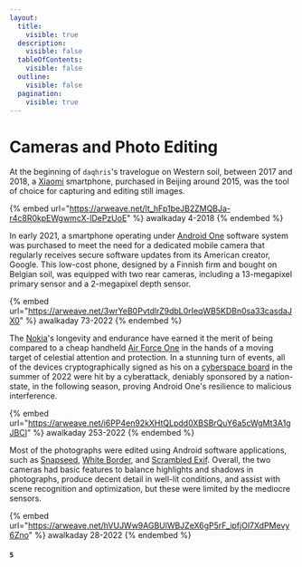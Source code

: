 ```yaml
---
layout:
  title:
    visible: true
  description:
    visible: false
  tableOfContents:
    visible: false
  outline:
    visible: false
  pagination:
    visible: true
---
```


# Cameras and Photo Editing

At the beginning of `daqhris`'s travelogue on Western soil, between 2017 and 2018, a [Xiaomi](https://www.mi.com/global/about/) smartphone, purchased in Beijing around 2015, was the tool of choice for capturing and editing still images.

{% embed url="https://arweave.net/lt_hFp1beJB2ZMQBJa-r4c8R0kpEWgwmcX-lDePzUoE" %}
awalkaday 4-2018
{% endembed %}

In early 2021, a smartphone operating under [Android One](https://www.android.com/one/) software system was purchased to meet the need for a dedicated mobile camera that regularly receives secure software updates from its American creator, Google. This low-cost phone, designed by a Finnish firm and bought on Belgian soil, was equipped with two rear cameras, including a 13-megapixel primary sensor and a 2-megapixel depth sensor.

{% embed url="https://arweave.net/3wrYeB0PvtdlrZ9dbL0rIeqWB5KDBn0sa33casdaJX0" %}
awalkaday 73-2022
{% endembed %}

The [Nokia](https://www.hmd.com/en\_int/nokia-2-3)'s longevity and endurance have earned it the merit of being compared to a cheap handheld [Air Force One](https://en.m.wikipedia.org/wiki/Air\_Force\_One\_\(disambiguation\)) in the hands of a moving target of celestial attention and protection. In a stunning turn of events, all of the devices cryptographically signed as his on a [cyberspace board](https://keybase.io/daqhris/devices) in the summer of 2022 were hit by a cyberattack, deniably sponsored by a nation-state, in the following season, proving Android One's resilience to malicious interference.&#x20;

{% embed url="https://arweave.net/i6PP4en92kXHtQLpdd0XBSBrQuY6a5cWgMt3A1gJBCI" %}
awalkaday 253-2022
{% endembed %}

Most of the photographs were edited using Android software applications, such as [Snapseed](https://play.google.com/store/apps/details?id=com.niksoftware.snapseed), [White Border](https://play.google.com/store/apps/details?id=com.vector123.whiteborder), and [Scrambled Exif](https://play.google.com/store/apps/details?id=com.jarsilio.android.scrambledeggsif). Overall, the two cameras had basic features to balance highlights and shadows in photographs, produce decent detail in well-lit conditions, and assist with scene recognition and optimization, but these were limited by the mediocre sensors.

{% embed url="https://arweave.net/hVUJWw9AGBUlWBJZeX6gP5rF_ipfjOl7XdPMevy6Zno" %}
awalkaday 28-2022
{% endembed %}

#### `5`
